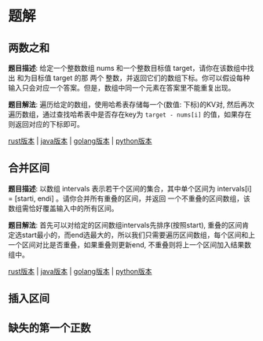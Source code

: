 # 题解

## 两数之和

**题目描述**: 给定一个整数数组 nums 和一个整数目标值 target，请你在该数组中找出 和为目标值 target  的那 两个 整数，并返回它们的数组下标。你可以假设每种输入只会对应一个答案。但是，数组中同一个元素在答案里不能重复出现。

**题目解法**: 遍历给定的数组，使用哈希表存储每一个(数值: 下标)的KV对, 然后再次遍历数组，通过查找哈希表中是否存在key为 `target - nums[i]` 的值，如果存在则返回对应的下标即可。

[rust版本](../../../codes/rust/1.两数之和.rs) |
[java版本](../../../codes/java/1.两数之和.java) |
[golang版本](../../../codes/golang/1.两数之和.go) |
[python版本](../../../codes/python/1.两数之和.py)

## 合并区间

**题目描述**: 以数组 intervals 表示若干个区间的集合，其中单个区间为 intervals[i] = [starti, endi] 。请你合并所有重叠的区间，并返回 一个不重叠的区间数组，该数组需恰好覆盖输入中的所有区间。

**题目解法**: 首先可以对给定的区间数组intervals先排序(按照start), 重叠的区间肯定选start最小的，而end选最大的，所以我们只需要遍历区间数组，每个区间和上一个区间对比是否重叠，如果重叠则更新end, 不重叠则将上一个区间加入结果数组中。

[rust版本](../../../codes/rust/56.合并区间.rs) |
[java版本](../../../codes/java/56.合并区间.java) |
[golang版本](../../../codes/golang/56.合并区间.go) |
[python版本](../../../codes/python/56.合并区间.py)

## 插入区间

## 缺失的第一个正数
